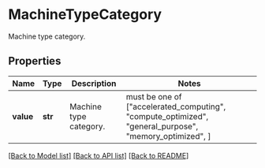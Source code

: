 # MachineTypeCategory

Machine type category.

## Properties
Name | Type | Description | Notes
------------ | ------------- | ------------- | -------------
**value** | **str** | Machine type category. |  must be one of ["accelerated_computing", "compute_optimized", "general_purpose", "memory_optimized", ]

[[Back to Model list]](../README.md#documentation-for-models) [[Back to API list]](../README.md#documentation-for-api-endpoints) [[Back to README]](../README.md)
